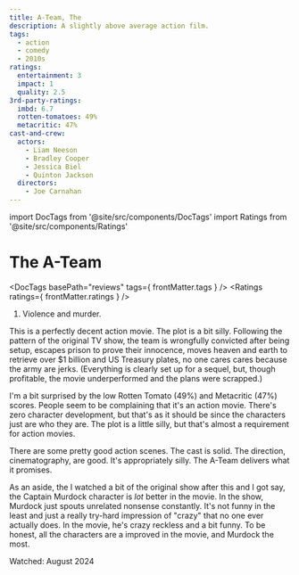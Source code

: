 ```yaml
---
title: A-Team, The
description: A slightly above average action film.
tags:
  - action
  - comedy
  - 2010s
ratings:
  entertainment: 3
  impact: 1
  quality: 2.5
3rd-party-ratings:
  imbd: 6.7
  rotten-tomatoes: 49%
  metacritic: 47%
cast-and-crew:
  actors:
    - Liam Neeson
    - Bradley Cooper
    - Jessica Biel
    - Quinton Jackson
  directors:
    - Joe Carnahan
---
```

import DocTags from '@site/src/components/DocTags'
import Ratings from '@site/src/components/Ratings'

# The A-Team

<DocTags basePath="reviews" tags={ frontMatter.tags } />
<Ratings ratings={ frontMatter.ratings } />

<trigger-warning>
  <ol>
    <li>Violence and murder.</li>
  </ol>
</trigger-warning>

This is a perfectly decent action movie. The plot is a bit silly. Following the pattern of the original TV show, the team is wrongfully convicted <span class="minor-spoiler">after being setup</span>, escapes prison to prove their innocence, moves heaven and earth to retrieve over $1 billion and US Treasury plates, no one cares cares because the army are jerks. (Everything is clearly set up for a sequel, but, though profitable, the movie underperformed and the plans were scrapped.)

I'm a bit surprised by the low Rotten Tomato (49%) and Metacritic (47%) scores. People seem to be complaining that it's an action movie. There's zero character development, but that's as it should be since the characters just are who they are. The plot is a little silly, but that's almost a requirement for action movies.

There are some pretty good action scenes. The cast is solid. The direction, cinematography, are good. It's appropriately silly. The A-Team delivers what it promises.

As an aside, the I watched a bit of the original show after this and I got say, the Captain Murdock character is _lot_ better in the movie. In the show, Murdock just spouts unrelated nonsense constantly. It's not funny in the least and just a really try-hard impression of "crazy" that no one ever actually does. In the movie, he's crazy reckless and a bit funny. To be honest, all the characters are a improved in the movie, and Murdock the most.

Watched: August 2024
